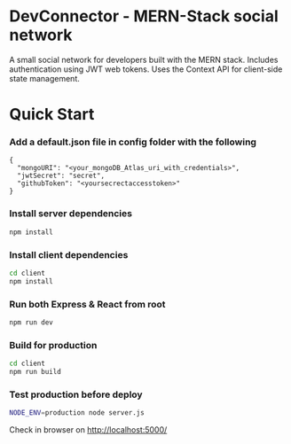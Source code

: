 # DevConnector - MERN-Stack social network
A small social network for developers built with the MERN stack. Includes authentication using JWT web tokens. 
Uses the Context API for client-side state management.

# Quick Start
### Add a default.json file in config folder with the following
```
{
  "mongoURI": "<your_mongoDB_Atlas_uri_with_credentials>",
  "jwtSecret": "secret",
  "githubToken": "<yoursecrectaccesstoken>"
}
```
### Install server dependencies
```bash
npm install
```
### Install client dependencies
```bash
cd client
npm install
```
### Run both Express & React from root
```bash
npm run dev
```
### Build for production
```bash
cd client
npm run build
```
### Test production before deploy
```bash
NODE_ENV=production node server.js
```
Check in browser on [http://localhost:5000/](http://localhost:5000/)
